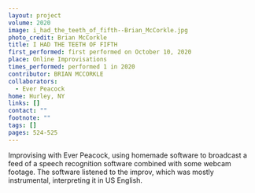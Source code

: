 ```yaml
---
layout: project
volume: 2020
image: i_had_the_teeth_of_fifth--Brian_McCorkle.jpg
photo_credit: Brian McCorkle
title: I HAD THE TEETH OF FIFTH
first_performed: first performed on October 10, 2020
place: Online Improvisations
times_performed: performed 1 in 2020
contributor: BRIAN MCCORKLE
collaborators:
  - Ever Peacock
home: Hurley, NY
links: []
contact: ""
footnote: ""
tags: []
pages: 524-525
---
```


Improvising with Ever Peacock, using homemade software to broadcast a feed of a speech recognition software combined with some webcam footage. The software listened to the improv, which was mostly instrumental, interpreting it in US English.
